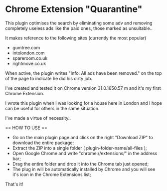 Chrome Extension "Quarantine"
=============================

This plugin optimises the search by eliminating some adv and removing completely useless ads like the paid ones, those marked as unsuitable..

It makes reference to the following sites (currently the most popular)

- gumtree.com
- intolondon.com
- spareroom.co.uk
- rightmove.co.uk

When active, the plugin writes "Info: All ads have been removed." on the top of the page to indicate he did his dirty job.

I've created and tested it on Chrome version 31.0.1650.57 m and it's my first Chrome Extension.

I wrote this plugin when I was looking for a house here in London and I hope can be useful for others in the same situation.

I've made a virtue of necessity..

== HOW TO USE ==

- Go on the main plugin page and click on the right "Download ZIP" to download the entire package;
- Extract the ZIP into a single folder ( plugin-folder-name/all-files );
- Open Google Chrome and write "chrome://extensions/" in the address bar;
- Drag the entire folder and drop it into the Chrome tab just opened;
- The plug in will be automatically installed by Chrome and you will see it's icon in the Chrome Extensions list;

That's it!

